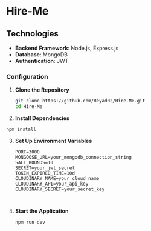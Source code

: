# Hire-Me

## Technologies
- **Backend Framework**: Node.js, Express.js
- **Database**: MongoDB
- **Authentication**: JWT

### Configuration
1. **Clone the Repository**  
   ```bash
   git clone https://github.com/Reyad02/Hire-Me.git
   cd Hire-Me
   ```

2. **Install Dependencies**
  ```bash
  npm install
   ```

3. **Set Up Environment Variables**
   ```env
   PORT=3000
   MONGOOSE_URL=your_mongodb_connection_string
   SALT_ROUNDS=10
   SECRET=your_jwt_secret
   TOKEN_EXPIRED_TIME=10d
   CLOUDINARY_NAME=your_cloud_name
   CLOUDINARY_API=your_api_key
   CLOUDINARY_SECRET=your_secret_key

  
4. **Start the Application**
   ```bash
   npm run dev  
   ```
